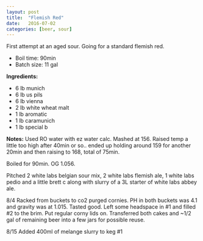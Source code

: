 ```yaml
---
layout: post
title:  "Flemish Red"
date:   2016-07-02
categories: [beer, sour]
---
```


First attempt at an aged sour. Going for a standard flemish red.

* Boil time: 90min
* Batch size: 11 gal

**Ingredients:**

* 6 lb munich
* 6 lb us pils
* 6 lb vienna
* 2 lb white wheat malt
* 1 lb aromatic
* 1 lb caramunich
* 1 lb special b

**Notes:**
Used RO water with ez water calc. Mashed at 156. Raised temp a little too high after 40min or so.. ended up holding around 159 for another 20min and then raising to 168, total of 75min.

Boiled for 90min. OG 1.056.

Pitched 2 white labs belgian sour mix, 2 white labs flemish ale, 1 white labs pedio and a little brett c along with slurry of a 3L starter of white labs abbey ale.

8/4 Racked from buckets to co2 purged cornies. PH in both buckets was 4.1 and gravity was at 1.015. Tasted good. Left some headspace in #1 and filled #2 to the brim. Put regular corny lids on. Transferred both cakes and ~1/2 gal of remaining beer into a few jars for possible reuse.

8/15 Added 400ml of melange slurry to keg #1